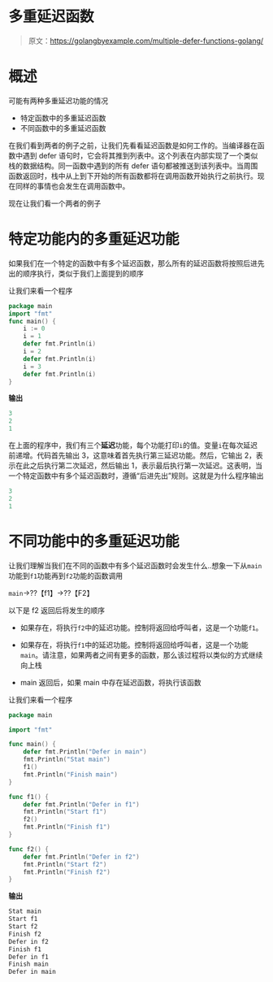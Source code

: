 # 多重延迟函数

> 原文：<https://golangbyexample.com/multiple-defer-functions-golang/>

# **概述**

可能有两种多重延迟功能的情况

*   特定函数中的多重延迟函数
*   不同函数中的多重延迟函数

在我们看到两者的例子之前，让我们先看看延迟函数是如何工作的。当编译器在函数中遇到 defer 语句时，它会将其推到列表中。这个列表在内部实现了一个类似栈的数据结构。同一函数中遇到的所有 defer 语句都被推送到该列表中。当周围函数返回时，栈中从上到下开始的所有函数都将在调用函数开始执行之前执行。现在同样的事情也会发生在调用函数中。

现在让我们看一个两者的例子

# **特定功能内的多重延迟功能**

如果我们在一个特定的函数中有多个延迟函数，那么所有的延迟函数将按照后进先出的顺序执行，类似于我们上面提到的顺序

让我们来看一个程序

```go
package main
import "fmt"
func main() {
    i := 0
    i = 1
    defer fmt.Println(i)
    i = 2
    defer fmt.Println(i)
    i = 3
    defer fmt.Println(i)
}
```

**输出**

```go
3
2
1
```

在上面的程序中，我们有三个**延迟**功能，每个功能打印`i`的值。变量`i`在每次延迟前递增。代码首先输出 3，这意味着首先执行第三延迟功能。然后，它输出 2，表示在此之后执行第二次延迟，然后输出 1，表示最后执行第一次延迟。这表明，当一个特定函数中有多个延迟函数时，遵循“后进先出”规则。这就是为什么程序输出

```go
3
2
1
```

# **不同功能中的多重延迟功能**

让我们理解当我们在不同的函数中有多个延迟函数时会发生什么..想象一下从`main`功能到`f1`功能再到`f2`功能的函数调用

`main`->??【f1】->??【F2】

以下是 f2 返回后将发生的顺序

*   如果存在，将执行`f2`中的延迟功能。控制将返回给呼叫者，这是一个功能`f1`。

*   如果存在，将执行`f1`中的延迟功能。控制将返回给呼叫者，这是一个功能`main`。请注意，如果两者之间有更多的函数，那么该过程将以类似的方式继续向上栈

*   main 返回后，如果 main 中存在延迟函数，将执行该函数

让我们来看一个程序

```go
package main

import "fmt"

func main() {
	defer fmt.Println("Defer in main")
	fmt.Println("Stat main")
	f1()
	fmt.Println("Finish main")
}

func f1() {
	defer fmt.Println("Defer in f1")
	fmt.Println("Start f1")
	f2()
	fmt.Println("Finish f1")
}

func f2() {
	defer fmt.Println("Defer in f2")
	fmt.Println("Start f2")
	fmt.Println("Finish f2")
}
```

**输出**

```go
Stat main
Start f1
Start f2
Finish f2
Defer in f2
Finish f1
Defer in f1
Finish main
Defer in main
```